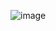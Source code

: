 ![image](https://github.com/iskolya/BankSystem/assets/129106958/c8767cec-06aa-46a4-8729-21c3466325a4)
